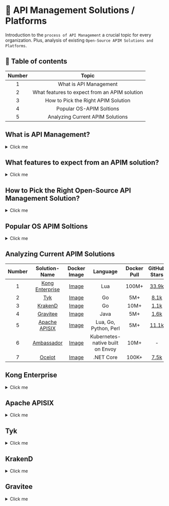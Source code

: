 # 🧐 API Management Solutions / Platforms
Introduction to the `process of API Management` a crucial topic for every organization. Plus, analysis of existing `Open-Source APIM Solutions and Platforms`.

🦦 Table of contents
--------------------
| Number | Topic  |
| :-----: | :-: |
| 1 | What is API Management |
| 2 | What features to expect from an APIM solution |
| 3 | How to Pick the Right APIM Solution |
| 4 | Popular OS-APIM Soltions |
| 5 | Analyzing Current APIM Solutions |

## What is API Management?

<details>
<summary>Click me</summary>
<br/>

```Console
API management is the process of:
$ Building
$ Publishing
$ Securing
$ Versioning
$ Observing
$ Scaling
$ Cataloging
$ Retiring APIs
```

</details>

## What features to expect from an APIM solution?

<details>
<summary>Click me</summary>
<br/>

An API management solution is a SaaS or PaaS product at the end of the day, aiming at making APIM process easier and more efficient. But, every Open-Source APIM Solution or Platform tool out there has specific requirements and implementation limitations. Here we will list some of these popular features.

```Console
$ API Gateway
- [1] Handles the routing and management for all your APIs through policies that can be applied to individual APIs 
or a set of APIs.
- [2] rate-limiting: general-purpose capability to protect one’s information system from DDoS attacks.
- [3] Complex rate-limiting: e.g. for Billing
When a business is to sell data, they might sell them based on volume consumption. A central-access-point 
aka API Gateway suits complex distributed architectures that rely on several services to serve the required data 
and can reliably measure and charge usage.
```

```Console
$ API Portal
- User interfaces models for API "Management / Publishing / Documenting" which serves as a self-service hub for 
developers to gain access / introduced to avaliable APIs and other resources needed for consuming them.
```

```Console
$ API Dashboard
- Where you can observe API usage, view key API metrics, and manage a variety of API analytics.
```

```Console
$ API Catalog
- Organizing, cataloging, indexing, and presenting all the public and private APIs that are used in an 
organization.
```

```Console
$ API Builder
- Enable the use of low-code / no-code tools to design, build, integrate, and deploy APIs.
```

</details>

## How to Pick the Right Open-Source API Management Solution?

<details>
<summary>Click me</summary>
<br/>

```Console
$ [1] Features: 
The foremost factor to consider is the features provided from the APIMP.
Every OS-APIMP tool has specific requirements and implementation limitations.
So, performing a comparison in terms of your technical and non-technical requirements can be really helpful.
```

```Console
$ [2] Deployment Complexity:
Some gateways require:
- single-node while others run on multiple-nodes.
- many databases to operate, which can be a complicated thing to manage.
So, deployment-complexity is our second factor for finding the right OS-APIM.
```

```Console
$ [3] On-Premise vs Cloud hosted:
- On-Premise: can add more time to the deployment and maintenance process.
- Cloud-hosted: can introduce more latency due to the extra-hop and even lower down the availability
of your service when the vendor goes down.
Analyzing the pros and cons of both the options to determine which open-source API management tool to embrace
can also be a profitable idea.
```

```Console
$ [4] Community Support:
Having an idea of the type of community support each API management open source tool needs also helps in 
choosing the right one. The larger and active a community is, the higher are the chances of receiving 
updates and solutions to your queries; ultimately resulting in a better experience.
```

</details>

## Popular OS APIM Soltions

<details>
<summary>Click me</summary>
<br/>

```Console
$ Apache APISIX
$ Kong Enterprise
$ Gravitee.io
$ Tyk.io
$ KrakenD
$ Ambassador
$ Ocelet
```

```Console
I checked the following and they don't seem good candidates:
According to their Docker pull numbers and stars
$ API Umbrella
$ APIman.io
$ WSO2 API Manager
$ Fusio
$ Apigility
$ SwaggerHub
$ API Axle
$ IBM Bluemix API
$ Repose
$ SnapLogic Enterprise Integration Cloud
$ DreamFactory
$ 3Scale
$ Gloo Edge
$ Akana
$ Mashery
$ Azure
```

</details>

## Analyzing Current APIM Solutions
| Number | Solution-Name | Docker Image | Language | Docker Pull | GitHub Stars |
| :-----: | :-: | :-: | :-: | :-: | :-: |
| 1 | [Kong Enterprise](https://konghq.com/) | [Image](https://hub.docker.com/_/kong) | Lua | 100M+ | [33.9k](https://github.com/Kong/kong) |
| 2 | [Tyk](https://tyk.io/) | [Image](https://hub.docker.com/r/tykio/tyk-gateway) | Go | 5M+ | [8.1k](https://github.com/TykTechnologies/tyk) |
| 3 | [KrakenD](https://www.krakend.io/) | [Image](https://hub.docker.com/r/devopsfaith/krakend) | Go | 10M+ | [1.1k](https://github.com/krakendio/krakend-ce) |
| 4 | [Gravitee](https://www.gravitee.io/) | [Image](https://hub.docker.com/r/graviteeio/management-api) | Java | 5M+ | [1.6k](https://github.com/gravitee-io/gravitee-api-management) |
| 5 | [Apache APISIX](https://apisix.apache.org/) | [Image](https://hub.docker.com/r/apache/apisix) | Lua, Go, Python, Perl | 5M+ | [11.1k](https://github.com/apache/apisix) |
| 6 | [Ambassador](https://www.getambassador.io/) | [Image](https://hub.docker.com/r/datawire/ambassador) | Kubernetes-native built on Envoy  | 10M+ | - |
| 7 | [Ocelot](https://learn.microsoft.com/en-us/dotnet/architecture/microservices/multi-container-microservice-net-applications/implement-api-gateways-with-ocelot) | [Image](https://hub.docker.com/r/datawire/ambassador) | .NET Core  | 100K+ | [7.5k](https://github.com/ThreeMammals/Ocelot) |


## Kong Enterprise

<details>
<summary>Click me</summary>
<br/>

| Solution-Name | Docker Image | Language | Docker Pull | GitHub Stars |
| :-: | :-: | :-: | :-: | :-: |
| [Kong Enterprise](https://konghq.com/) | [Image](https://hub.docker.com/_/kong) | Lua | 100M+ | [33.9k](https://github.com/Kong/kong) |
  
# Kong quick summary

```Console
Why Kong Enterprise ?
$ Popular 100M+ Docker Pull, open-source, and advanced cloud-native API gateway built for universal deployment. 
$ Run on any platform. 
$ Written in Lua programming language and supports hybrid and multi-cloud infrastructure.
$ Optimized for microservices and distributed architectures.
$ At its core, Kong is built for high performance, extensibility, and portability. 
$ Kong is also lightweight, fast, and scalable. 
$ Supports declarative configuration without a database, using in-memory storage only, and native Kubernative CRDs.
$ Kong features: 
- Load balancing (with different algorithms). 
- Logging.
- Authentication (support for OAuth2.0)
- Rate-limiting
- Transformations
- Live monitoring
- Service discovery
- Caching
- Failure detection and recovery
- Clustering. Most importantly, Kong supports the clustering of nodes and serverless functions.
$ Supports the configuration of proxies for your services, and serve them over SSL, or use WebSockets. 
$ Can load balance traffic through replicas of your upstream services. 
$ Can monitor the availability of your services, and adjust its load balancing accordingly.
$ Additionally, Kong ships with a command-line interface that allows you to manage a Kong cluster from the command line. 
$ Kong is highly extensible using plugins and different kinds of integrations. It can be managed with its RESTful API for maximum flexibility.
```

# Kong detailed analysis "DB-less mode" - [deployed](http://registry.sreboy.com/)

```Console
*** We have three routes for our gateway
$ /quotes >>> quotes-service
$ /jokes >>> jokes-service
$ /random >>> loadbalancer "One of the randomizer servers"
*** You can not make more than 10 requests/minute to any endpoint
```

### Why Dbless mode
```Console
*** Kong has DB mode "Cassandra, Postgresql" and Dbless mode "kong-config/kong.yaml"
$ In Dbless mode you can version control your configuration files "I saw it as a plus"
$ Note: Some plugins still doesn't support dbless mode and require DB mode tho
```

![kong_detailed_analysis](https://user-images.githubusercontent.com/116031573/214587039-403ec2ab-98cb-4ed1-8d55-1701d60cfb23.png)


### In this [example](https://github.com/ZiadMansourM/OS-APIM/tree/main/kong), we have three services:
  - Quotes Service
  - Jokes Service
  - Randomizer Service "Load balance between two containers"
 
```Console
(venv) ziadh@Ziads-MacBook-Air kong % tree -I venv -I pics -I diagrams -I go.sum   
.
├── README.md
├── docker-compose.yml
├── jokes-service
│   ├── Dockerfile
│   ├── go.mod
│   └── main.go
├── kong-config
│   └── kong.yaml
├── quotes-service
│   ├── Dockerfile
│   ├── go.mod
│   └── main.go
└── randomizer-service
    ├── server-one
    │   ├── Dockerfile
    │   ├── go.mod
    │   └── main.go
    └── server-two
        ├── Dockerfile
        ├── go.mod
        └── main.go

6 directories, 15 files
```


## 🐳 docker-compose

```yaml
version: '3.7'

services:
  kong:
    image: kong:3.1.1-alpine
    hostname: kong
    container_name: kong
    environment:
      KONG_DATABASE: "off"
      KONG_PROXY_ACCESS_LOG: "/dev/stdout"
      KONG_ADMIN_ACCESS_LOG: "/dev/stdout"
      KONG_PROXY_ERROR_LOG: "/dev/stderr"
      KONG_ADMIN_ERROR_LOG: "/dev/stderr"
      KONG_ADMIN_LISTEN: "0.0.0.0:8001, 0.0.0.0:8444 ssl"
      KONG_DECLARATIVE_CONFIG: "/opt/kong/kong.yaml"
    command: "kong start"
    ports:
      - "8000:8000" # incoming HTTP traffic
      - "8443:8443" # incoming HTTPS traffic
      - "8001:8001" # Admin API HTTP
      - "8444:8444" # Admin API HTTPS
    volumes:
      - ./kong-config:/opt/kong
    depends_on:
      - quotes
      - jokes 
      - random-one
      - random-two
  quotes:
    build:
      context: quotes-service/
      dockerfile: Dockerfile
  jokes:
    build:
      context: jokes-service/
      dockerfile: Dockerfile
  random-one:
    build:
      context: randomizer-service/server-one
      dockerfile: Dockerfile
  random-two:
    build:
      context: randomizer-service/server-two
      dockerfile: Dockerfile
```

## 🦍 Kong configuration file "/kong-config/kong.yaml"

```yaml
_format_version: "2.1"
_transform: true

services:
  - name: quotes-service
    url: http://quotes:3000
    routes:
      - name: quotes-service-routes
        paths:
          - /quotes
        strip_path: true
  - name: jokes-service
    url: http://jokes:3000
    routes:
      - name: jokes-service-routes
        paths:
          - /jokes
        strip_path: true
  - name: randomizer-service
    host: randomizer-upstream
    protocol: http
    routes:
      - name: randomizer-service-routes
        paths:
          - /random
        strip_path: true

upstreams:
  - name: randomizer-upstream
    targets:
      - target: random-one:3000
        weight: 100
      - target: random-two:3000
        weight: 100

plugins:
  - name: rate-limiting
    config:
      minute: 10
      policy: local
```

## Kong Gateway Router in action - [try-quotes](http://registry.sreboy.com/quotes) - [try-jokes](http://registry.sreboy.com/jokes)

Quotes Service |  Jokes Service
:--:|:--:
![quotes](https://user-images.githubusercontent.com/116031573/214593294-401b6b5d-ac03-49d9-9d1b-daef4477cb37.png)  |  ![jokes](https://user-images.githubusercontent.com/116031573/214593334-7fa42c94-0b1e-4d31-bba7-c22fced5253c.png)


## Kong load-balancer in action - [try-it](http://registry.sreboy.com/random)

Server One |  Server Two
:--:|:--:
![server-one](https://user-images.githubusercontent.com/116031573/214591408-f125b466-38bf-420c-8e3e-5cb93afa4e82.png)  |  ![server-two](https://user-images.githubusercontent.com/116031573/214591454-7b1f543a-ee5d-4efa-ae18-b03690b9a5da.png)

## Kong Rate Limiter in action - [try-it](http://registry.sreboy.com/random)


<img width="1440" alt="kong-rate-limit" src="https://user-images.githubusercontent.com/116031573/214588034-19f9de77-a758-43dc-a0f5-3b19a90caf75.png">


## Kong Plugin Hub - [link](https://docs.konghq.com/hub/) - [custom-plugins](https://docs.konghq.com/gateway/latest/plugin-development/)
```Console
*** Kong has these functionality-categories of Plugins:
$ Authentication - "Basic Authentication, JWT, OAuth 2.0, ...etc".
$ Security - "CORS, Bot detection, IP Restriction, ...etc".
$ Traffic Control - "Proxy Cache, Rate Limiting, Request Size Limiting, ...etc".
$ Serverless - "AWS Lambda, Azure Functions, ...etc".
$ Analytics & Monitoring - "Datadog, Prometheus, OpenTelemetry".
$ Transformations - "gRPC-gateway, gRPC-Web, ...etc".
$ Logging - "File Log, HTTP Log, Loggy, ...etc".
$ Deployment - "AWS, Azure, KongMap".
*** Also Plugins are categorized on:
$ Free.
$ Plus.
$ Enterprise.
```

## How to include a plugin e.g. [Request Size Limiting](https://docs.konghq.com/hub/kong-inc/request-size-limiting/) plugin
Such a super important plugin is strongly encouraged to be enabled for any Service added to Kong Gateway to prevent a DOS (Denial of Service) attack. You can add it by only appending those lines to Kong.yaml file in case you are using Dbless mode or view [other-example-confg](https://docs.konghq.com/hub/kong-inc/request-size-limiting/#example-config):
```yaml
plugins:
- name: request-size-limiting
  service: SERVICE_NAME|SERVICE_ID
  config: 
    allowed_payload_size: 128
    require_content_length: false
```

### Sadly the Kong [DevPortal](https://docs.konghq.com/gateway/latest/kong-enterprise/dev-portal/) is only included in [Enterprise edition](https://konghq.com/pricing).

## ToDo
- [ ] Enable [Kong Manger](https://docs.konghq.com/gateway/latest/kong-manager/) GUI.

</details>

## Apache APISIX

<details>
<summary>Click me</summary>
<br/>

  | Solution-Name | Docker Image | Language | Docker Pull | GitHub Stars |
  | :-: | :-: | :-: | :-: | :-: |
  | [Apache APISIX](https://apisix.apache.org/) | [Image](https://hub.docker.com/r/apache/apisix) | Lua, Go, Python, Perl | 5M+ | [11.1k](https://github.com/apache/apisix) |
  
  # Apache APISIX Quick Summary
  ```console
  $ Apache APISIX has three deploymet moods
  @https://apisix.apache.org/docs/apisix/deployment-modes/
  1- Traditional 
  2- Decoupled
  3- Standalone
  $ We will be using Traditional mode, for example see:
  @https://github.com/ZiadMansourM/OS-APIM/tree/main/apache-apisix
  ```
  
  # Apache Traditional Mode
  ```Console
  *** We have four routes for our gateway
  $ /quotes >>> quotes-service
  $ /jokes >>> jokes-service
  $ /random >>> loadbalancer "One of the randomizer servers"
  $ /nginx >>> loadbalancer "One of the Nginx servers"
  *** You can not make more than 10 requests/minute to any endpoint
  ```
  
  ![apache_apisix_detailed_analysis](https://user-images.githubusercontent.com/64917739/217309653-a2a4686a-4aa6-4e98-9080-296dc17a1b15.png)
  
  ### In this [example](https://github.com/ZiadMansourM/OS-APIM/tree/main/apache-apisix/traditional), we have four services:
  - Quotes Service.
  - Jokes Service.
  - Randomizer Service.
  - Web Service.
  
  ```console
  ziadh@Ziads-MacBook-Air traditional % tree -I diagrams -I go.sum -I grafana -I etcd -I prometheus
  .
  ├── README.md
  ├── docker-compose.yml
  └── services
      ├── apisix
      │   ├── config
      │   │   └── config.yaml
      │   └── logs
      │       ├── access.log
      │       ├── error.log
      │       └── nginx.pid
      ├── apisix-dashboard
      │   ├── config
      │   │   └── conf.yaml
      │   └── logs
      ├── jokes-service
      │   ├── Dockerfile
      │   ├── go.mod
      │   └── main.go
      ├── quotes-service
      │   ├── Dockerfile
      │   ├── go.mod
      │   └── main.go
      ├── randomizer-service
      │   ├── server-one
      │   │   ├── Dockerfile
      │   │   ├── go.mod
      │   │   └── main.go
      │   └── server-two
      │       ├── Dockerfile
      │       ├── go.mod
      │       └── main.go
      └── upstream
          ├── web-one.conf
          └── web-two.conf

  13 directories, 21 files
  ```
  
  ## 🐳 docker-compose
  ```yaml
  version: "3"

  services:
    apisix-dashboard:
      image: apache/apisix-dashboard:3.0.0-alpine
      restart: always
      volumes:
      -  ./services/apisix-dashboard/config/conf.yaml:/usr/local/apisix-dashboard/conf/conf.yaml
      ports:
      - "9000:9000"
      networks:
        apisix:

    apisix:
      image: apache/apisix:latest
      restart: always
      volumes:
        - ./services/apisix/logs:/usr/local/apisix/logs
        # ro: read only
        - ./services/apisix/config/config.yaml:/usr/local/apisix/conf/config.yaml:ro
      depends_on:
        - etcd
      # network_mode: host
      ports:
        - "9180:9180/tcp" # Access Admin API
        - "9080:9080/tcp" # HTTP Traffic
        - "9443:9443/tcp" # HTTPs Traffic
        - "9091:9091/tcp" # ~Not~Sure~ prometheus port
        - "9092:9092/tcp" # ~Not~Sure~ control port see: 
      networks:
        apisix:

    etcd:
      image: bitnami/etcd:3.4.15
      restart: always
      volumes:
        - ./services/etcd/data:/bitnami/etcd
      environment:
        ETCD_ENABLE_V2: "true"
        ALLOW_NONE_AUTHENTICATION: "yes"
        ETCD_ADVERTISE_CLIENT_URLS: "http://etcd:2379"
        ETCD_LISTEN_CLIENT_URLS: "http://0.0.0.0:2379"
      ports:
        - "2379:2379/tcp"
      networks:
        apisix:

    quotes:
      build:
        context: ./services/quotes-service/
        dockerfile: Dockerfile
      networks:
        apisix:

    jokes:
      build:
        context: ./services/jokes-service/
        dockerfile: Dockerfile
      networks:
        apisix:

    random-one:
      build:
        context: ./services/randomizer-service/server-one
        dockerfile: Dockerfile
      networks:
        apisix:

    random-two:
      build:
        context: ./services/randomizer-service/server-two
        dockerfile: Dockerfile
      networks:
        apisix:

    web-one:
      image: nginx:1.19.0-alpine
      restart: always
      volumes:
        - ./services/upstream/web-one.conf:/etc/nginx/nginx.conf
      ports:
        - "9081:80/tcp"
      environment:
        - NGINX_PORT=80
      networks:
        apisix:

    web-two:
      image: nginx:1.19.0-alpine
      restart: always
      volumes:
        - ./services/upstream/web-two.conf:/etc/nginx/nginx.conf
      ports:
        - "9082:80/tcp"
      environment:
        - NGINX_PORT=80
      networks:
        apisix:

    prometheus:
      image: prom/prometheus:v2.25.0
      restart: always
      volumes:
        - ./services/prometheus/config/config.yaml:/etc/prometheus/prometheus.yml
      ports:
        - "9090:9090"
      networks:
        apisix:

    grafana:
      image: grafana/grafana:7.3.7
      restart: always
      ports:
        - "3000:3000"
      volumes:
        - "./services/grafana/provisioning:/etc/grafana/provisioning"
        - "./services/grafana/dashboards:/var/lib/grafana/dashboards"
        - "./services/grafana/config/grafana.ini:/etc/grafana/grafana.ini"
      networks:
        apisix:

  networks:
    apisix:
      driver: bridge

  volumes:
    etcd_data:
      driver: local
  ```
  
  ## APISIX config.yaml
  
  ```yaml
  apisix:
    node_listen: 9080 # APISIX Gateway listening port for HTTP Traffic
    enable_ipv6: false
    enable_control: true
    control:
      ip: "0.0.0.0"
      port: 9092

  deployment:
    admin:
      allow_admin:
        # http://nginx.org/en/docs/http/ngx_http_access_module.html#allow
        # We need to restrict ip access rules for security. 0.0.0.0/0 is for test.
        - 0.0.0.0/0
      admin_key:
        - name: "admin"
          key: edd1c9f034335f136f87ad84b625c8f1
          # admin: manage all configuration data
          role: admin
        - name: "viewer"
          key: 4054f7cf07e344346cd3f287985e76a2
          role: viewer
    etcd:
      host:
        # it's possible to define multiple etcd hosts addresses of the same etcd cluster.
        - "http://etcd:2379"
      prefix: "/apisix" # apisix configurations prefix
      timeout: 30 # 30 seconds

  plugin_attr:
    prometheus:
      export_addr:
        ip: "0.0.0.0"
        port: 9091
  ```
  
  ## APISIX Dashboard conf.yaml
  
  ```yaml
  conf:
    listen:
      host: 0.0.0.0 # `manager api` listening ip or host name
      port: 9000 # `manager api` listening port
    allow_list: # If we don't set any IP list, then any IP access is allowed by default.
      - 0.0.0.0/0
    etcd:
      endpoints: # supports defining multiple etcd host addresses for an etcd cluster
        - "http://etcd:2379"
      # etcd basic auth info
      # username: "root"    # ignore etcd username if not enable etcd auth
      # password: "123456"  # ignore etcd password if not enable etcd auth
      mtls:
        key_file: "" # Path of your self-signed client side key
        cert_file: "" # Path of your self-signed client side cert
        ca_file: "" # Path of your self-signed ca cert, the CA is used to sign callers' certificates
      prefix: /apisix # apisix config's prefix in etcd, /apisix by default
    log:
      error_log:
        level: warn # supports levels, lower to higher: debug, info, warn, error, panic, fatal
        file_path:
          # supports relative path, absolute path, standard output
          # such as: logs/error.log, /tmp/logs/error.log, /dev/stdout, /dev/stderr
          logs/error.log
      access_log:
        file_path:
          # supports relative path, absolute path, standard output
          # such as: logs/access.log, /tmp/logs/access.log, /dev/stdout, /dev/stderr
          # log example: 2020-12-09T16:38:09.039+0800	INFO	filter/logging.go:46	/apisix/admin/routes/r1	{"status": 401, "host": "127.0.0.1:9000", "query": "asdfsafd=adf&a=a", "requestId": "3d50ecb8-758c-46d1-af5b-cd9d1c820156", "latency": 0, "remoteIP": "127.0.0.1", "method": "PUT", "errs": []}
          logs/access.log
    security:
        # access_control_allow_origin: "http://httpbin.org"
        # access_control_allow_credentials: true # support using custom cors configuration
        # access_control_allow_headers: "Authorization"
        # access_control-allow_methods: "*"
        # x_frame_options: "deny"
        content_security_policy: "default-src 'self'; script-src 'self' 'unsafe-eval' 'unsafe-inline'; style-src 'self' 'unsafe-inline'; frame-src *"  # You can set frame-src to provide content for your grafana panel.

  authentication:
    secret:
      # secret for jwt token generation.
      # NOTE: Highly recommended to modify this value to protect `manager api`.
      # if it's default value, when `manager api` start, it will generate a random string to replace it.
      secret
    expire_time: 3600 # jwt token expire time, in second
    users:
      # username and password for login `manager api`
      - username: admin
        password: admin
      - username: user
        password: user

  plugins:
    - api-breaker
    - authz-keycloak
    - basic-auth
    - batch-requests
    - consumer-restriction
    - cors
    # - dubbo-proxy
    - echo
    # - error-log-logger
    # - example-plugin
    - fault-injection
    - grpc-transcode
    - hmac-auth
    - http-logger
    - ip-restriction
    - jwt-auth
    - kafka-logger
    - key-auth
    - limit-conn
    - limit-count
    - limit-req
    # - log-rotate
    # - node-status
    - openid-connect
    - prometheus
    - proxy-cache
    - proxy-mirror
    - proxy-rewrite
    - redirect
    - referer-restriction
    - request-id
    - request-validation
    - response-rewrite
    - serverless-post-function
    - serverless-pre-function
    # - skywalking
    - sls-logger
    - syslog
    - tcp-logger
    - udp-logger
    - uri-blocker
    - wolf-rbac
    - zipkin
    - server-info
    - traffic-split
  ```
  
  ## 🧐 APISIX Gateway router in action
  
  Quotes Service |  Jokes Service
:--:|:--:
![quotes](https://user-images.githubusercontent.com/64917739/217319686-b3240822-6a31-488c-ba5c-47aa1009da8e.png) | ![jokes](https://user-images.githubusercontent.com/64917739/217319717-5c4f54da-8bf5-4b7e-8523-00327e7678af.png)

  ## 🧐 APISIX Gateway router + loadbalancer in action
  
  Randomizer Server One |  Randomizer Server Two
  :--:|:--:
  ![Server One](https://user-images.githubusercontent.com/64917739/217321131-03417e58-32f8-4ce9-9fee-a93e64909cb4.png) | ![Server Two](https://user-images.githubusercontent.com/64917739/217321360-cea694f4-1204-4e9d-a66d-055ac4e0e071.png)

  
  [Nginx Upstream One](https://github.com/ZiadMansourM/OS-APIM/blob/main/apache-apisix/traditional/services/upstream/web-one.conf) |  [Nginx Upstream Two](https://github.com/ZiadMansourM/OS-APIM/blob/main/apache-apisix/traditional/services/upstream/web-two.conf)
  :--:|:--:
  ![Nginx One](https://user-images.githubusercontent.com/64917739/217322024-3b40927d-8807-4f72-a3f9-8849eecbaf87.png) | ![Nginx Two](https://user-images.githubusercontent.com/64917739/217322064-beeec2d7-079a-407f-9732-80f5b41b7f3f.png)
  
  
  
</details>


## Tyk

<details>
<summary>Click me</summary>
<br/>

| Language | Docker Pull |
| :-----: | :-: |
| Go | 5M+ |

```Console
Why Tyk ?
$ Tyk (pronounced Taik) is an open-source, powerful, lightweight, and fully-featured API gateway.
$ Written from the ground up using the Go programming language. 
$ It is cloud-native, highly performant with an easily extensible and pluggable architecture based on open standards.
$ Tyk can run independently and only requires Redis as a data store. 
$ Allows users to securely publish and manage a variety of services including:
- legacy
- REST
- GraphQL
$ Baked with so many features which include a variety of: 
- Authentication methods
- Quotas
- Rate-limiting
- Version control
- Notifications and events
- Monitoring, and analytics
$ Supports service discovery, on-the-fly transforms, and virtual endpoints.
$ Allows for creating mock out APIs before release.
$ Tyk also supports API documentation and offers an:
- API Developer portal, a CMS-like system where you can publish your managed APIs and third-party developers 
sign up, enroll to your APIs, and can manage their own keys.
$ Importantly, there is only one version of the Tyk API Gateway and it is 100% Open Source. 
- Whether you are a Community Edition user or an enterprise user, you get the same API Gateway. It ships with all possible
parts required for full usability, with no feature lockout and no black box. With Tyk, you get to 
know exactly how your data is being processed.
```

</details>

## KrakenD

<details>
<summary>Click me</summary>
<br/>

| Language | Docker Pull |
| :-----: | :-: |
| Go | 10M+ |

```Console
Why KrakenD ?
$ Written in Go.
$ Built with performance in mind. KrakenD is a high performance open-source, simple, and pluggable API gateway.
$ Designed with stateless architecture. 
$ Can run everywhere and requires no database to run. 
$ Has a simple configuration and supports unlimited endpoints and backends.
$ KrakenD features:
- Monitoring
- Caching
- User quota
- Rate limiting
- Quality of service (concurrent calls, circuit breaker, and grained timeout) 
- Transformation
- Aggregation, merge sources 
- Filtering (whitelisting and blacklisting)
- Decoding. 
$ KrakenD offers proxy features such as: 
- Load balancing
- Protocol translation
- Oauth
- Security features such as SSL and security policies.
$ You can configure the API gateway behavior by hand or using the KrakenDesigner, a GUI that allows you visually 
design your API from scratch or resume an existing one. 
$ Furthermore, KrakenD’s extensible architecture allows for adding additional functionalities, plug-ins, 
embedded scripts, and middlewares without modifying its source code.
```

</details>

## Gravitee

<details>
<summary>Click me</summary>
<br/>
  
| Language | Docker Pull |
| :-----: | :-: |
| Java | 5M+ |

```Console
Why Gravitee ?
$ Java-based, easy-to-use API management platform that helps organizations to secure, publish, analyze, and document their APIs. 
$ Comes with three major modules, which are:
- [1] API Management (APIM): an open-source, simple yet powerful, flexible, lightweight, and blazing-fast API management (APIM) solution 
designed to give your organization full control over who accesses your APIs, when, and how.
- [2] Access Management (AM): a flexible, lightweight, versatile, and easy-to-use Open Source Identity And Access Management solution. 
It is based on OAuth2/OpenID Connect protocols and acts as an identity provider broker. It features a centralized Authentication 
and Authorization Service to secure your applications and your APIs.
- [3] Alert Engine (AE): a module that allows users to configure alerts and receive notifications to easily and efficiently monitor 
their API platform. It supports multi-channel notifications and suspicious behavior detection, and more.
$ Gravitee.io ships with Cockpit: 
Tool that helps you design your APIs and publishes them across all your environments with fully-featured multi-tenancy support. 
It enables you to scale your Gravitee.io deployment from the platform itself. And graviteeio-cli, a simple command-line tool used 
to manage the Gravitee.io eco-system.
```

</details>

